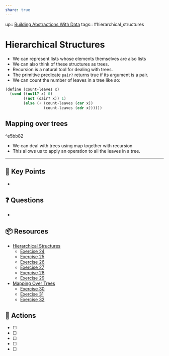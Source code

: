 ```yaml
---
share: true
---
```


up:: [ Building Abstractions With Data](./SICP.md#^d1c4f8)
tags:: #hierarchical_structures

# Hierarchical Structures
- We can represent lists whose elements themselves are also lists
- We can also think of these structures as trees.
- Recursion is a natural tool for dealing with trees.
- The primitive predicate `pair?` returns true if its argument is a pair.
- We can count the number of leaves in a tree like so:
```Scheme
(define (count-leaves x)
  (cond ((null? x) 0)
        ((not (oair? x)) 1)
        (else (+ (count-leaves (car x))
                 (count-leaves (cdr x))))))
```

## Mapping over trees

^e5bb82

- We can deal with trees using map together with recursion
- This allows us to apply an operation to all the leaves in a tree.

---

## 🔑 Key Points
- 
## ❓ Questions
- 
## 📦 Resources
- [Hierarchical Structures](Hierarchical%20Structures.md)
	- [ Exercise 24 ](SICPE%202.24.md)
	- [ Exercise 25 ](SICPE%202.25.md)
	- [ Exercise 26 ](SICPE%202.26.md)
	- [ Exercise 27 ](SICPE%202.27.md)
	- [ Exercise 28 ](SICPE%202.28.md)
	- [ Exercise 29 ](SICPE%202.29.md)
- [Mapping Over Trees](Hierarchical%20Structures.md#^e5bb82)
	- [ Exercise 30 ](SICPE%202.30.md)
	- [ Exercise 31 ](SICPE%202.31.md)
	- [ Exercise 32 ](SICPE%202.32.md)
## 🎯 Actions
- [ ] 
- [ ] 
- [ ] 
- [ ] 
- [ ] 